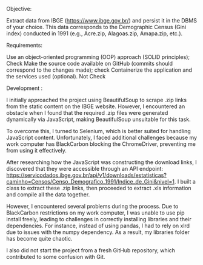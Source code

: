 Objective: 

Extract data from IBGE (https://www.ibge.gov.br/) and persist it in the DBMS of your choice. This data corresponds to the Demographic Census (Gini index) conducted in 1991 (e.g., Acre.zip, Alagoas.zip, Amapa.zip, etc.).

Requirements:

Use an object-oriented programming (OOP) approach (SOLID principles); Check
Make the source code available on GitHub (commits should correspond to the changes made); check
Containerize the application and the services used (optional). Not Check

Development :

I initially approached the project using BeautifulSoup to scrape .zip links from the static content on the IBGE website. However, I encountered an obstacle when I found that the required .zip files were generated dynamically via JavaScript, making BeautifulSoup unsuitable for this task.

To overcome this, I turned to Selenium, which is better suited for handling JavaScript content. Unfortunately, I faced additional challenges because my work computer has BlackCarbon blocking the ChromeDriver, preventing me from using it effectively.

After researching how the JavaScript was constructing the download links, I discovered that they were accessible through an API endpoint: https://servicodados.ibge.gov.br/api/v1/downloads/estatisticas?caminho=Censos/Censo_Demografico_1991/Indice_de_Gini&nivel=1. I built a class to extract these .zip links, then proceeded to extract .xls information and compile all the data together.

However, I encountered several problems during the process. Due to BlackCarbon restrictions on my work computer, I was unable to use pip install freely, leading to challenges in correctly installing libraries and their dependencies. For instance, instead of using pandas, I had to rely on xlrd due to issues with the numpy dependency. As a result, my libraries folder has become quite chaotic. 

I also did not start the project from a fresh GitHub repository, which contributed to some confusion with Git.